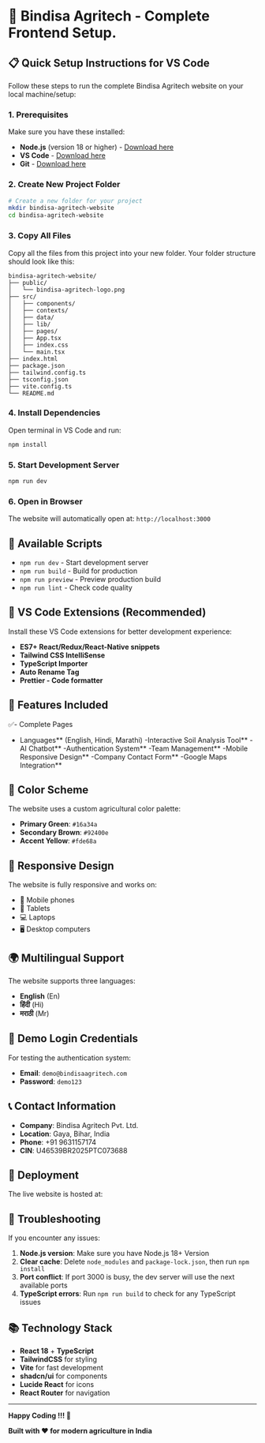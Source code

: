 # 🌾 Bindisa Agritech - Complete Frontend Setup.

## 📋 Quick Setup Instructions for VS Code

Follow these steps to run the complete Bindisa Agritech website on your local machine/setup:

### 1. Prerequisites

Make sure you have these installed:

- **Node.js** (version 18 or higher) - [Download here](https://nodejs.org/)
- **VS Code** - [Download here](https://code.visualstudio.com/)
- **Git** - [Download here](https://git-scm.com/)

### 2. Create New Project Folder

```bash
# Create a new folder for your project
mkdir bindisa-agritech-website
cd bindisa-agritech-website
```

### 3. Copy All Files

Copy all the files from this project into your new folder. Your folder structure should look like this:

```
bindisa-agritech-website/
├── public/
│   └── bindisa-agritech-logo.png
├── src/
│   ├── components/
│   ├── contexts/
│   ├── data/
│   ├── lib/
│   ├── pages/
│   ├── App.tsx
│   ├── index.css
│   └── main.tsx
├── index.html
├── package.json
├── tailwind.config.ts
├── tsconfig.json
├── vite.config.ts
└── README.md
```

### 4. Install Dependencies

Open terminal in VS Code and run:

```bash
npm install
```

### 5. Start Development Server

```bash
npm run dev
```

### 6. Open in Browser

The website will automatically open at: `http://localhost:3000`

## 🎯 Available Scripts

- `npm run dev` - Start development server
- `npm run build` - Build for production
- `npm run preview` - Preview production build
- `npm run lint` - Check code quality

## 🔧 VS Code Extensions (Recommended)

Install these VS Code extensions for better development experience:

- **ES7+ React/Redux/React-Native snippets**
- **Tailwind CSS IntelliSense**
- **TypeScript Importer**
- **Auto Rename Tag**
- **Prettier - Code formatter**

## 🌟 Features Included

✅- Complete Pages
 - Languages** (English, Hindi, Marathi)
 -Interactive Soil Analysis Tool**
 -AI Chatbot**
 -Authentication System**
 -Team Management**
 -Mobile Responsive Design**
 -Company Contact Form**
-Google Maps Integration**

## 🎨 Color Scheme

The website uses a custom agricultural color palette:

- **Primary Green**: `#16a34a`
- **Secondary Brown**: `#92400e`
- **Accent Yellow**: `#fde68a`

## 📱 Responsive Design

The website is fully responsive and works on:

- 📱 Mobile phones
- 📱 Tablets
- 💻 Laptops
- 🖥️ Desktop computers

## 🌍 Multilingual Support

The website supports three languages:

- **English** (En)
- **हिंदी** (Hi)
- **मराठी** (Mr)

## 🔐 Demo Login Credentials

For testing the authentication system:

- **Email**: `demo@bindisaagritech.com`
- **Password**: `demo123`

## 📞 Contact Information

- **Company**: Bindisa Agritech Pvt. Ltd.
- **Location**: Gaya, Bihar, India
- **Phone**: +91 9631157174
- **CIN**: U46539BR2025PTC073688

## 🚀 Deployment

The live website is hosted at:


## 🔧 Troubleshooting

If you encounter any issues:

1. **Node.js version**: Make sure you have Node.js 18+ Version
2. **Clear cache**: Delete `node_modules` and `package-lock.json`, then run `npm install`
3. **Port conflict**: If port 3000 is busy, the dev server will use the next available ports
4. **TypeScript errors**: Run `npm run build` to check for any TypeScript issues

## 📚 Technology Stack

- **React 18** + **TypeScript**
- **TailwindCSS** for styling
- **Vite** for fast development
- **shadcn/ui** for components
- **Lucide React** for icons
- **React Router** for navigation

---

**Happy Coding !!! 🚀**

__Built with ❤️ for modern agriculture in India__
